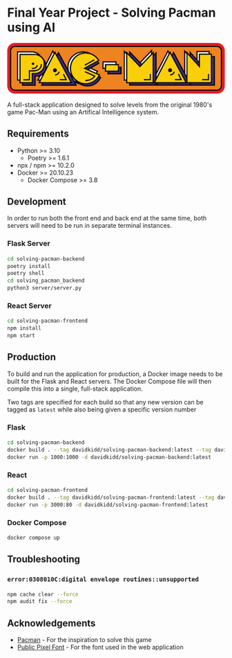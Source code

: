 # Final Year Project - Solving Pacman using AI

![Pacman Logo](solving-pacman-frontend/src/assets/images/pacman_logo_small.png)

A full-stack application designed to solve levels from the original 1980's game Pac-Man using an Artifical Intelligence system.

## Requirements

- Python >= 3.10
  - Poetry >= 1.6.1
- npx / npm >= 10.2.0
- Docker >= 20.10.23
  - Docker Compose >= 3.8

## Development

In order to run both the front end and back end at the same time, both servers will need to be run in separate terminal instances.

### Flask Server

```bash
cd solving-pacman-backend
poetry install
poetry shell
cd solving_pacman_backend
python3 server/server.py
```

### React Server

```bash
cd solving-pacman-frontend
npm install
npm start
```

## Production

To build and run the application for production, a Docker image needs to be built for the Flask and React servers. The Docker Compose file will then compile this into a single, full-stack application.

Two tags are specified for each build so that any new version can be tagged as `latest` while also being given a specific version number

### Flask

```bash
cd solving-pacman-backend
docker build . --tag davidkidd/solving-pacman-backend:latest --tag davidkidd/solving-pacman-backend:{new-version-number}
docker run -p 1000:1000 -d davidkidd/solving-pacman-backend:latest
```

### React

```bash
cd solving-pacman-frontend
docker build . --tag davidkidd/solving-pacman-frontend:latest --tag davidkidd/solving-pacman-frontend:{new-version-number}
docker run -p 3000:80 -d davidkidd/solving-pacman-frontend:latest
```

### Docker Compose

```bash
docker compose up
```

## Troubleshooting

### `error:0308010C:digital envelope routines::unsupported`

```bash
npm cache clear --force
npm audit fix --force
```

## Acknowledgements

- [Pacman](https://www.pacman.com/en/) - For the inspiration to solve this game
- [Public Pixel Font](https://www.fontspace.com/public-pixel-font-f72305) - For the font used in the web application
